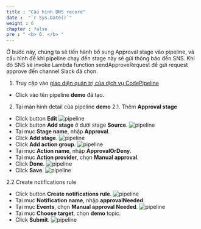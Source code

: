 ```yaml
---
title : "Cấu hình DNS record"
date :  "`r Sys.Date()`" 
weight : 6
chapter : false
pre : " <b> 6. </b> "
---
```



 Ở bước này, chúng ta sẽ tiến hành bổ sung Approval stage vào pipeline, và cấu hình để khi pipeline chạy đến stage này sẽ gửi thông báo đến SNS. Khi đó SNS sẽ invoke Lambda function sendApproveRequest để gửi request approve đến channel Slack đã chọn.

1. Truy cập vào [giao diện quản trị của dịch vụ CodePipeline](https://us-east-1.console.aws.amazon.com/codesuite/codepipeline/pipelines)
  + Click vào tên pipeline **demo** đã tạo.

2. Tại màn hình detail của pipeline **demo**
2.1. Thêm **Approval stage**
  + Click button **Edit**
  ![pipeline](/images/pipeline/010.png)
  + Click button **Add stage** ở dưới stage **Source**.
  ![pipeline](/images/pipeline/011.png)
  + Tại mục **Stage name**, nhập **Approval**.
  + Click **Add stage**.
  ![pipeline](/images/pipeline/012.png)
  + Click **Add action group**.
  ![pipeline](/images/pipeline/013.png)
  + Tại mục **Action name**, nhập **ApprovalOrDeny**.
  + Tại mục **Action provider**, chọn **Manual approval**.
  + Click **Done**.
  ![pipeline](/images/pipeline/014.png)
  + Click **Save**.
  ![pipeline](/images/pipeline/015.png)

2.2 Create notifications rule
  + Click button **Create notifications rule**.
  ![pipeline](/images/pipeline/016.png)
  + Tại mục **Notification name**, nhập **approvalNeeded**.
  + Tại mục **Events**, chọn **Manual approval Needed**.
  ![pipeline](/images/pipeline/017.png)
  + Tại mục **Choose target**, chọn **demo** topic.
  + Click **Submit**.
  ![pipeline](/images/pipeline/018.png)